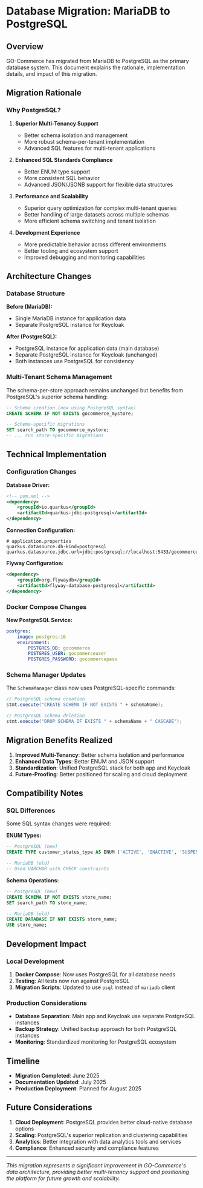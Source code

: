 # Database Migration: MariaDB to PostgreSQL 

## Overview

GO-Commerce has migrated from MariaDB to PostgreSQL as the primary database system. This document explains the rationale, implementation details, and impact of this migration.

## Migration Rationale

### Why PostgreSQL?

1. **Superior Multi-Tenancy Support**

    - Better schema isolation and management
    - More robust schema-per-tenant implementation
    - Advanced SQL features for multi-tenant applications

2. **Enhanced SQL Standards Compliance**

    - Better ENUM type support
    - More consistent SQL behavior
    - Advanced JSON/JSONB support for flexible data structures

3. **Performance and Scalability**

    - Superior query optimization for complex multi-tenant queries
    - Better handling of large datasets across multiple schemas
    - More efficient schema switching and tenant isolation

4. **Development Experience**
    - More predictable behavior across different environments
    - Better tooling and ecosystem support
    - Improved debugging and monitoring capabilities

## Architecture Changes

### Database Structure

**Before (MariaDB):**

-   Single MariaDB instance for application data
-   Separate PostgreSQL instance for Keycloak

**After (PostgreSQL):**

-   PostgreSQL instance for application data (main database)
-   Separate PostgreSQL instance for Keycloak (unchanged)
-   Both instances use PostgreSQL for consistency

### Multi-Tenant Schema Management

The schema-per-store approach remains unchanged but benefits from PostgreSQL's superior schema handling:

```sql
-- Schema creation (now using PostgreSQL syntax)
CREATE SCHEMA IF NOT EXISTS gocommerce_mystore;

-- Schema-specific migrations
SET search_path TO gocommerce_mystore;
-- ... run store-specific migrations
```

## Technical Implementation

### Configuration Changes

**Database Driver:**

```xml
<!-- pom.xml -->
<dependency>
    <groupId>io.quarkus</groupId>
    <artifactId>quarkus-jdbc-postgresql</artifactId>
</dependency>
```

**Connection Configuration:**

```properties
# application.properties
quarkus.datasource.db-kind=postgresql
quarkus.datasource.jdbc.url=jdbc:postgresql://localhost:5433/gocommerce
```

**Flyway Configuration:**

```xml
<dependency>
    <groupId>org.flywaydb</groupId>
    <artifactId>flyway-database-postgresql</artifactId>
</dependency>
```

### Docker Compose Changes

**New PostgreSQL Service:**

```yaml
postgres:
    image: postgres:16
    environment:
        POSTGRES_DB: gocommerce
        POSTGRES_USER: gocommerceuser
        POSTGRES_PASSWORD: gocommercepass
```

### Schema Manager Updates

The `SchemaManager` class now uses PostgreSQL-specific commands:

```java
// PostgreSQL schema creation
stmt.execute("CREATE SCHEMA IF NOT EXISTS " + schemaName);

// PostgreSQL schema deletion
stmt.execute("DROP SCHEMA IF EXISTS " + schemaName + " CASCADE");
```

## Migration Benefits Realized

1. **Improved Multi-Tenancy**: Better schema isolation and performance
2. **Enhanced Data Types**: Better ENUM and JSON support
3. **Standardization**: Unified PostgreSQL stack for both app and Keycloak
4. **Future-Proofing**: Better positioned for scaling and cloud deployment

## Compatibility Notes

### SQL Differences

Some SQL syntax changes were required:

**ENUM Types:**

```sql
-- PostgreSQL (new)
CREATE TYPE customer_status_type AS ENUM ('ACTIVE', 'INACTIVE', 'SUSPENDED');

-- MariaDB (old)
-- Used VARCHAR with CHECK constraints
```

**Schema Operations:**

```sql
-- PostgreSQL (new)
CREATE SCHEMA IF NOT EXISTS store_name;
SET search_path TO store_name;

-- MariaDB (old)
CREATE DATABASE IF NOT EXISTS store_name;
USE store_name;
```

## Development Impact

### Local Development

1. **Docker Compose**: Now uses PostgreSQL for all database needs
2. **Testing**: All tests now run against PostgreSQL
3. **Migration Scripts**: Updated to use `psql` instead of `mariadb` client

### Production Considerations

-   **Database Separation**: Main app and Keycloak use separate PostgreSQL instances
-   **Backup Strategy**: Unified backup approach for both PostgreSQL instances
-   **Monitoring**: Standardized monitoring for PostgreSQL ecosystem

## Timeline

-   **Migration Completed**: June 2025
-   **Documentation Updated**: July 2025
-   **Production Deployment**: Planned for August 2025

## Future Considerations

1. **Cloud Deployment**: PostgreSQL provides better cloud-native database options
2. **Scaling**: PostgreSQL's superior replication and clustering capabilities
3. **Analytics**: Better integration with data analytics tools and services
4. **Compliance**: Enhanced security and compliance features

---

_This migration represents a significant improvement in GO-Commerce's data architecture, providing better multi-tenancy support and positioning the platform for future growth and scalability._
